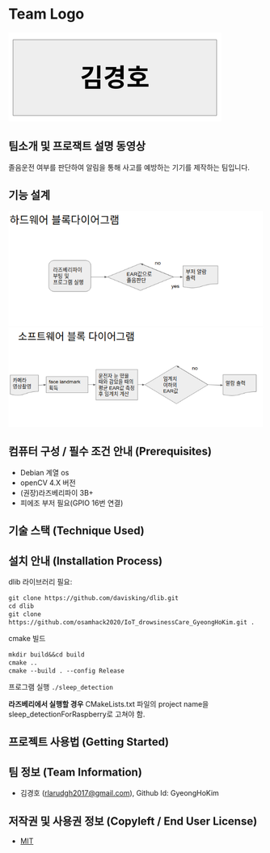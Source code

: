 # Team Logo

![logo](./teamLogo.png)

## 팀소개 및 프로잭트 설명 동영상

졸음운전 여부를 판단하여 알림을 통해 사고를 예방하는 기기를 제작하는 팀입니다.

## 기능 설계

![hardware](./hardwareBlockDiagram.png)
![software](./softwareBlockDiagram.png)

## 컴퓨터 구성 / 필수 조건 안내 (Prerequisites)
* Debian 계열 os
* openCV 4.X 버전
* (권장)라즈베리파이 3B+
* 피에조 부저 필요(GPIO 16번 연결)

## 기술 스택 (Technique Used)



## 설치 안내 (Installation Process)

dlib 라이브러리 필요:
``` shell
git clone https://github.com/davisking/dlib.git
cd dlib
git clone https://github.com/osamhack2020/IoT_drowsinessCare_GyeongHoKim.git .
```

cmake 빌드
``` shell
mkdir build&&cd build
cmake ..
cmake --build . --config Release
```

프로그램 실행
`./sleep_detection`

**라즈베리에서 실행할 경우**
CMakeLists.txt 파일의 project name을 sleep_detectionForRaspberry로 고쳐야 함.

## 프로젝트 사용법 (Getting Started)



## 팀 정보 (Team Information)
- 김경호 (rlarudgh2017@gmail.com), Github Id: GyeongHoKim

## 저작권 및 사용권 정보 (Copyleft / End User License)
 * [MIT](https://github.com/osam2020-WEB/Sample-ProjectName-TeamName/blob/master/license.md)
